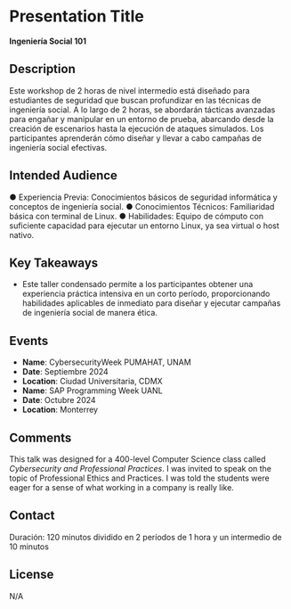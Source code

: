 # Presentation Title
**Ingeniería Social 101**

## Description
Este workshop de 2 horas de nivel intermedio está diseñado para estudiantes de seguridad que buscan profundizar en las técnicas de ingeniería social. A lo largo de 2 horas, se abordarán tácticas avanzadas para engañar y manipular en un entorno de prueba, abarcando desde la creación de escenarios hasta la ejecución de ataques simulados. Los participantes aprenderán cómo diseñar y llevar a cabo campañas de ingeniería social efectivas.

## Intended Audience
● Experiencia Previa: Conocimientos básicos de seguridad informática y conceptos
de ingeniería social.
● Conocimientos Técnicos: Familiaridad básica con terminal de Linux.
● Habilidades: Equipo de cómputo con suficiente capacidad para ejecutar un entorno
Linux, ya sea virtual o host nativo.

## Key Takeaways
- Este taller condensado permite a los participantes obtener una experiencia práctica intensiva en un corto período, proporcionando habilidades aplicables de inmediato para diseñar y ejecutar campañas de ingeniería social de manera ética.

## Events
- **Name**: CybersecurityWeek PUMAHAT, UNAM
- **Date**: Septiembre 2024
- **Location**: Ciudad Universitaria, CDMX
- **Name**: SAP Programming Week UANL 
- **Date**: Octubre 2024
- **Location**: Monterrey


## Comments
This talk was designed for a 400-level Computer Science class called _Cybersecurity and Professional Practices_. I was invited to speak on the topic of Professional Ethics and Practices. I was told the students were eager for a sense of what working in a company is really like.

## Contact
Duración: 120 minutos dividido en 2 períodos de 1 hora y un intermedio de 10
minutos

## License
N/A
